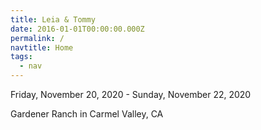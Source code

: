 ```yaml
---
title: Leia & Tommy
date: 2016-01-01T00:00:00.000Z
permalink: /
navtitle: Home
tags:
  - nav
---
```

Friday, November 20, 2020 - Sunday, November 22, 2020  

Gardener Ranch in Carmel Valley, CA
